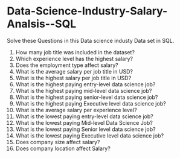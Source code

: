 # Data-Science-Industry-Salary-Analsis--SQL
Solve these Questions in this Data science industy Data set in SQL.

 1. How many job title was included in the dataset?
 2. Which experience level has the highest salary?
 3. Does the employment type affect salary?
 4. What is the average salary per job title in USD?
 5. What is the highest salary per job title in USD?
 6. What is the highest paying entry-level data science job?
 7. What is the highest paying mid-level data science job?
 8. What is the highest paying senior-level data science job?
 9. What is the highest paying Executive level data science job?
10. What is the average salary per experience level?
11. What is the lowest paying entry-level data science job?
12. What is the lowest paying Mid-level Data Science Job?
13. What is the lowest paying Senior level data science job?
14. What is the lowest paying Executive level data science job?
15. Does company size affect salary?
16. Does company location affect Salary?
